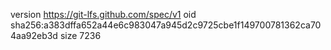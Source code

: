 version https://git-lfs.github.com/spec/v1
oid sha256:a383dffa652a44e6c983047a945d2c9725cbe1f149700781362ca704aa92eb3d
size 7236
